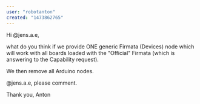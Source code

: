 ```yaml
---
user: "robotanton"
created: "1473862765"
---
```


Hi @jens.a.e,

what do you think if we provide ONE generic Firmata (Devices) node which will work with all boards loaded with the "Official" Firmata (which is answering to the Capability request). 

We then remove all Arduino nodes.

@jens.a.e, please comment.

Thank you,
Anton
